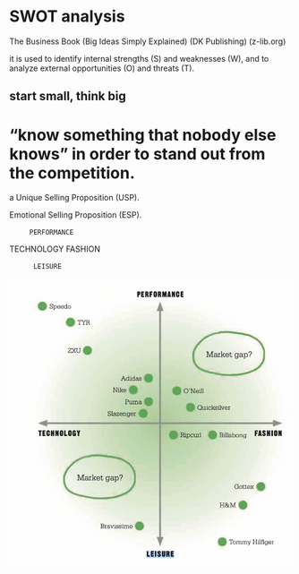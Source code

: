 
# SWOT analysis
The Business Book (Big Ideas Simply Explained) (DK Publishing) (z-lib.org)

it is used to identify internal strengths (S) and weaknesses (W), and to analyze external opportunities (O) and threats (T).

## start small, think big

# “know something that nobody else knows” in order to stand out from the competition.
a Unique Selling Proposition (USP). 

Emotional Selling Proposition (ESP).

         PERFORMANCE

TECHNOLOGY     FASHION

          LEISURE
![gap](https://github.com/hiro-9999/blog/blob/master/.%E5%85%83%E5%AE%87%E5%AE%99/%E5%8C%BA%E5%9D%97%E9%93%BE/shopify/%E3%82%B9%E3%82%AF%E3%83%AA%E3%83%BC%E3%83%B3%E3%82%B7%E3%83%A7%E3%83%83%E3%83%88%202022-07-14%2022.52.51.png)
